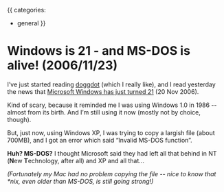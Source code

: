 {{
categories:
  - general
}}

# Windows is 21 - and MS-DOS is alive! (2006/11/23)

I’ve just started reading <a href="http://doggdot.us/">doggdot</a> (which I really like), and I read yesterday the news that <a href="http://www.mstechtoday.com/2006/11/20/microsoft-windows-is-21-years-old-today/">Microsoft Windows has just turned 21</a> (20 Nov 2006).

Kind of scary, because it reminded me I was using Windows 1.0 in 1986 -- almost from its birth. And I’m still using it now (mostly not by choice, though).

But, just now, using Windows XP, I was trying to copy a largish file (about 700MB), and I got an error which said “Invalid MS-DOS function”.

**Huh? MS-DOS?** I thought Microsoft said they had left all that behind in NT (**N**ew **T**echnology, after all) and XP and all that...

_(Fortunately my Mac had no problem copying the file -- nice to know that *nix, even older than MS-DOS, is still going strong!)_